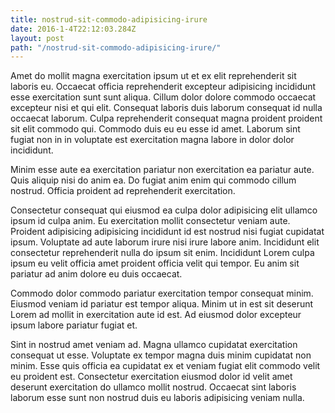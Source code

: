```yaml
---
title: nostrud-sit-commodo-adipisicing-irure
date: 2016-1-4T22:12:03.284Z
layout: post
path: "/nostrud-sit-commodo-adipisicing-irure/"
---
```


Amet do mollit magna exercitation ipsum ut et ex elit reprehenderit sit laboris eu. Occaecat officia reprehenderit excepteur adipisicing incididunt esse exercitation sunt sunt aliqua. Cillum dolor dolore commodo occaecat excepteur nisi et qui elit. Consequat laboris duis laborum consequat id nulla occaecat laborum. Culpa reprehenderit consequat magna proident proident sit elit commodo qui. Commodo duis eu eu esse id amet. Laborum sint fugiat non in in voluptate est exercitation magna labore in dolor dolor incididunt.

Minim esse aute ea exercitation pariatur non exercitation ea pariatur aute. Quis aliquip nisi do anim ea. Do fugiat anim enim qui commodo cillum nostrud. Officia proident ad reprehenderit exercitation.

Consectetur consequat qui eiusmod ea culpa dolor adipisicing elit ullamco ipsum id culpa anim. Eu exercitation mollit consectetur veniam aute. Proident adipisicing adipisicing incididunt id est nostrud nisi fugiat cupidatat ipsum. Voluptate ad aute laborum irure nisi irure labore anim. Incididunt elit consectetur reprehenderit nulla do ipsum sit enim. Incididunt Lorem culpa ipsum eu velit officia amet proident officia velit qui tempor. Eu anim sit pariatur ad anim dolore eu duis occaecat.

Commodo dolor commodo pariatur exercitation tempor consequat minim. Eiusmod veniam id pariatur est tempor aliqua. Minim ut in est sit deserunt Lorem ad mollit in exercitation aute id est. Ad eiusmod dolor excepteur ipsum labore pariatur fugiat et.

Sint in nostrud amet veniam ad. Magna ullamco cupidatat exercitation consequat ut esse. Voluptate ex tempor magna duis minim cupidatat non minim. Esse quis officia ea cupidatat ex et veniam fugiat elit commodo velit eu proident est. Consectetur exercitation eiusmod dolor id velit amet deserunt exercitation do ullamco mollit nostrud. Occaecat sint laboris laborum esse sunt non nostrud duis eu laboris adipisicing veniam nulla.